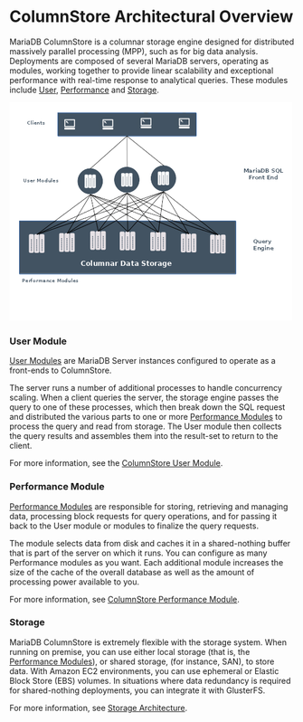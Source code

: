 
# ColumnStore Architectural Overview


MariaDB ColumnStore is a columnar storage engine designed for distributed massively parallel processing (MPP), such as for big data analysis. Deployments are composed of several MariaDB servers, operating as modules, working together to provide linear scalability and exceptional performance with real-time response to analytical queries. These modules include [User](#user-module), [Performance](#performance-module) and [Storage](#storage).


![columnstore-arch-diagram](../.gitbook/assets/columnstore-architectural-overview/+image/columnstore-arch-diagram.png "columnstore-arch-diagram")


### User Module


[User Modules](columnstore-user-module.md) are MariaDB Server instances configured to operate as a front-ends to ColumnStore.


The server runs a number of additional processes to handle concurrency scaling. When a client queries the server, the storage engine passes the query to one of these processes, which then break down the SQL request and distributed the various parts to one or more [Performance Modules](#performance-module) to process the query and read from storage. The User module then collects the query results and assembles them into the result-set to return to the client.


For more information, see the [ColumnStore User Module](columnstore-user-module.md).


### Performance Module


[Performance Modules](columnstore-performance-module.md) are responsible for storing, retrieving and managing data, processing block requests for query operations, and for passing it back to the User module or modules to finalize the query requests.


The module selects data from disk and caches it in a shared-nothing buffer that is part of the server on which it runs. You can configure as many Performance modules as you want. Each additional module increases the size of the cache of the overall database as well as the amount of processing power available to you.


For more information, see [ColumnStore Performance Module](columnstore-performance-module.md).


### Storage


MariaDB ColumnStore is extremely flexible with the storage system. When running on premise, you can use either local storage (that is, the [Performance Modules](#performance-module)), or shared storage, (for instance, SAN), to store data. With Amazon EC2 environments, you can use ephemeral or Elastic Block Store (EBS) volumes. In situations where data redundancy is required for shared-nothing deployments, you can integrate it with GlusterFS.


For more information, see [Storage Architecture](columnstore-storage-architecture.md).

